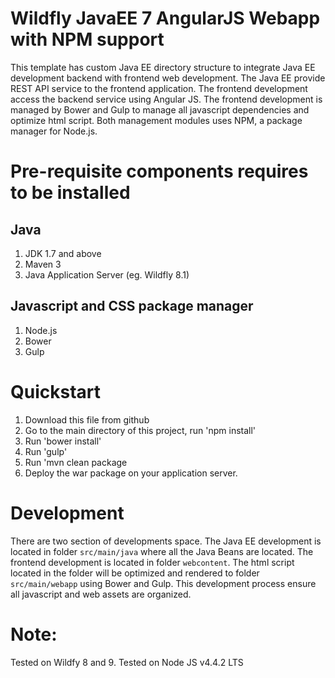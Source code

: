 # Wildfly JavaEE 7 AngularJS Webapp with NPM support

This template has custom Java EE directory structure to integrate Java EE development backend with
frontend web development. The Java EE provide REST API service to the frontend application. The frontend development 
access the backend service using Angular JS. The frontend development is managed by Bower and Gulp to manage all 
javascript dependencies and optimize html script. Both management modules uses NPM, a package manager for Node.js.

# Pre-requisite components requires to be installed
## Java
1. JDK 1.7 and above
2. Maven 3
3. Java Application Server (eg. Wildfly 8.1)

## Javascript and CSS package manager
1. Node.js
2. Bower
3. Gulp

# Quickstart
1. Download this file from github
2. Go to the main directory of this project, run 'npm install'
3. Run 'bower install'
4. Run 'gulp'
5. Run 'mvn clean package
6. Deploy the war package on your application server.

# Development
There are two section of developments space. The Java EE development is located in folder `src/main/java` where 
all the Java Beans are located. The frontend development is located in folder `webcontent`. The html script located in 
the folder will be optimized and rendered to folder `src/main/webapp` using Bower and Gulp. This development process
ensure all javascript and web assets are organized.

# Note:
Tested on Wildfy 8 and 9.
Tested on Node JS v4.4.2 LTS
